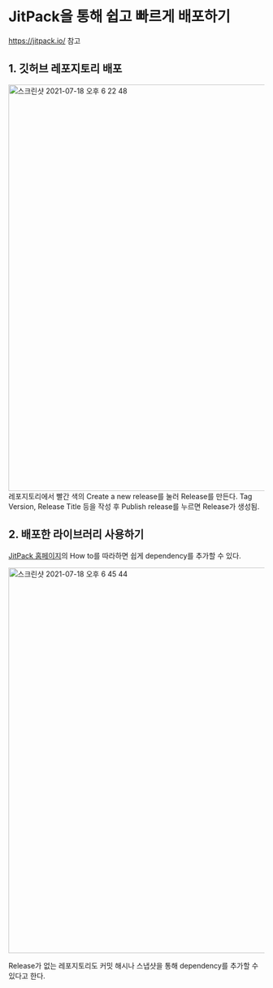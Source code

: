 # JitPack을 통해 쉽고 빠르게 배포하기

https://jitpack.io/ 참고

## 1. 깃허브 레포지토리 배포
<img width="801" alt="스크린샷 2021-07-18 오후 6 22 48" src="https://user-images.githubusercontent.com/56679885/126062213-a19e0d7e-6d8b-4717-8b0d-7b4eca933a65.png">
레포지토리에서 빨간 색의 Create a new release를 눌러 Release를 만든다.
Tag Version, Release Title 등을 작성 후 Publish release를 누르면 Release가 생성됨.

## 2. 배포한 라이브러리 사용하기
[JitPack 홈페이지](https://jitpack.io/)의 How to를 따라하면 쉽게 dependency를 추가할 수 있다.

<img width="760" alt="스크린샷 2021-07-18 오후 6 45 44" src="https://user-images.githubusercontent.com/56679885/126062691-b5b135bd-eb04-45ce-807e-b5098209311e.png">

Release가 없는 레포지토리도 커밋 해시나 스냅샷을 통해 dependency를 추가할 수 있다고 한다.
